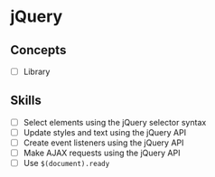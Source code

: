 # jQuery

## Concepts

- [ ] Library

## Skills

- [ ] Select elements using the jQuery selector syntax
- [ ] Update styles and text using the jQuery API
- [ ] Create event listeners using the jQuery API
- [ ] Make AJAX requests using the jQuery API
- [ ] Use `$(document).ready`
